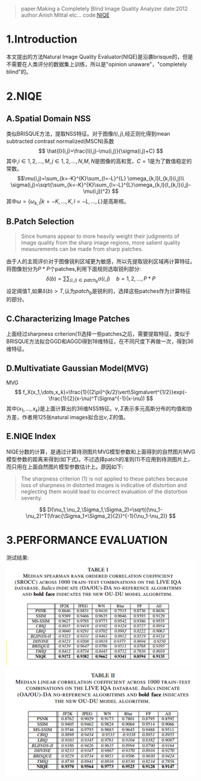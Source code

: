 > paper:Making a Completely Blind Image Quality Analyzer
> date:2012
> author:Anish Mittal etc...
> code:[NIQE](https://github.com/buyizhiyou/NRVQA/blob/master/niqe.py)

# 1.Introduction
本文提出的方法Natural Image Quality Evaluator(NIQE)是沿袭brisque的，但是不需要在人类评分的数据集上训练，所以是"opinion unaware"，"completely blind"的。

# 2.NIQE
## A.Spatial Domain NSS
类似BRISQUE方法，提取NSS特征。对于图像$I(i,j)$,经正则化得到mean subtracted contrast normalized(MSCN)系数
$$ \hat{I}(i,j)=\frac{I(i,j)-\mu(i,j)}{\sigma(i,j)+C} $$
其中,$i \in 1,2,\dots,M,j\in 1,2,\dots,N$,$M,N$是图像的高和宽，$C=1$是为了数值稳定的常数。
$$\mu(i,j)=\sum_{k=-K}^{K}\sum_{l=-L}^{L} \omega_{k,l}I_{k,l}(i,j)\\
\sigma(i,j)=\sqrt{\sum_{k=-K}^{K}\sum_{l=-L}^{L}\omega_{k,l}(I_{k,l}(i,j)-\mu(i,j))^2}
$$
其中$\omega=\{ \omega_{k,l}\vert k=-K,\dots,K,l=-L,\dots,L\}$是高斯核。

## B.Patch Selection
>Since humans appear to more heavily weight their judgments of image quality from the sharp image regions, more salient quality measurements can be made from sharp patches.

由于人的主观评价对于图像锐利区域更为敏感，所以先提取锐利区域再计算特征。将图像划分为$P*P$个patches,利用下面规则选取锐利部分:
$$
\delta(b)=\sum\sum_{(i,j)\in patch_b}\sigma(i,j) \quad b=1,2,\dots,P*P　　\tag{1}
$$
设定阈值T,如果$\delta(b)>T$,认为$patch_b$是锐利的，选择这些patches作为计算特征的部分。

## C.Characterizing Image Patches
上面经过sharpness criterion(1)选择一些patches之后，需要提取特征，类似于BRISQUE方法拟合GGD和AGGD得到18维特征，在不同尺度下再做一次，得到36维特征。
## D.Multivatiate Gaussian Model(MVG)
MVG
$$
f_X(x_1,\dots,x_k)=\frac{1}{(2\pi)^{k/2}\vert\Sigma\vert^{1/2}}exp(-\frac{1}{2}(x-\nu)^T\Sigma^{-1}(x-\nu))
$$
其中$(x_1,\dots,x_k)$是上面计算出的36维NSS特征。$\nu,\Sigma$表示多元高斯分布的均值和协方差，作者用125张natural images拟合出$\nu,\Sigma$的值。
## E.NIQE Index
NIQE分数的计算，是通过计算待测图片MVG模型参数和上面得到的自然图片MVG模型参数的距离来得到(如下式)。不过选择patch的准则(1)不应用到待测图片上，而只用在上面自然图片模型参数估计上。原因如下:
>The sharpness criterion (1) is not applied to these patches because loss of sharpness in distorted images is indicative of distortion and neglecting them would lead to incorrect evaluation of the distortion severity. 

$$
D(\nu_1,\nu_2,\Sigma_1,\Sigma_2)=\sqrt{(\nu_1-\nu_2)^T(\frac{\Sigma_1+\Sigma_2}{2})^{-1}(\nu_1-\nu_2)}
$$

# 3.PERFORMANCE EVALUATION
测试结果:
![](assets/niqe.png)
![](assets/niqe2.png)
